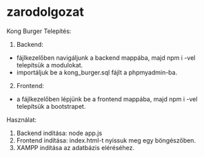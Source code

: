# zarodolgozat
Kong Burger
Telepítés:
1. Backend:
- fájlkezelőben navigáljunk a backend mappába, majd npm i -vel telepítsük a modulokat.
- importáljuk be a kong_burger.sql fájlt a phpmyadmin-ba.
2. Frontend:
- a fájlkezelőben lépjünk be a frontend mappába, majd npm i -vel telepítsük a bootstrapet.

Használat:
1. Backend indítása: node app.js
2. Frontend indítása: index.html-t nyissuk meg egy böngészőben.
3. XAMPP indítása az adatbázis eléréséhez.
